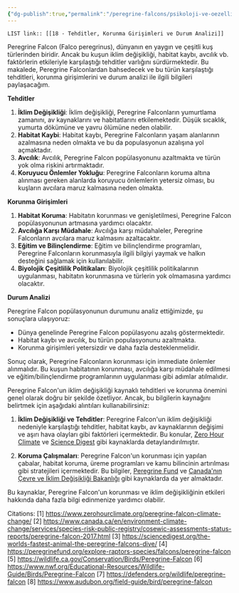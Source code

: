 ```yaml
---
{"dg-publish":true,"permalink":"/peregrine-falcons/psikoloji-ve-oezellikleri/18-tehditler-korunma-girisimleri-ve-durum-analizi/"}
---
```


`LIST link:: [[18 - Tehditler, Korunma Girişimleri ve Durum Analizi]] `

Peregrine Falcon (Falco peregrinus), dünyanın en yaygın ve çeşitli kuş türlerinden biridir. Ancak bu kuşun iklim değişikliği, habitat kaybı, avcılık vb. faktörlerin etkileriyle karşılaştığı tehditler varlığını sürdürmektedir. Bu makalede, Peregrine Falconlardan bahsedecek ve bu türün karşılaştığı tehditleri, korunma girişimlerini ve durum analizi ile ilgili bilgileri paylaşacağım.

**Tehditler**

1. **İklim Değişikliği**: İklim değişikliği, Peregrine Falconların yumurtlama zamanını, av kaynaklarını ve habitatlarını etkilemektedir. Düşük sıcaklık, yumurta dökümüne ve yavru ölümüne neden olabilir.
2. **Habitat Kaybi**: Habitat kaybı, Peregrine Falconların yaşam alanlarının azalmasına neden olmakta ve bu da populasyonun azalışına yol açmaktadır.
3. **Avcılık**: Avcılık, Peregrine Falcon popülasyonunu azaltmakta ve türün yok olma riskini artırmaktadır.
4. **Koruyucu Önlemler Yokluğu**: Peregrine Falconların koruma altına alınması gereken alanlarda koruyucu önlemlerin yetersiz olması, bu kuşların avcılara maruz kalmasına neden olmakta.

**Korunma Girişimleri**

1. **Habitat Koruma**: Habitatın korunması ve genişletilmesi, Peregrine Falcon popülasyonunun artmasına yardımcı olacaktır.
2. **Avcılığa Karşı Müdahale**: Avcılığa karşı müdahaleler, Peregrine Falconların avcılara maruz kalmasını azaltacaktır.
3. **Eğitim ve Bilinçlendirme**: Eğitim ve bilinçlendirme programları, Peregrine Falconların korunmasıyla ilgili bilgiyi yaymak ve halkın desteğini sağlamak için kullanılabilir.
4. **Biyolojik Çeşitlilik Politikaları**: Biyolojik çeşitlilik politikalarının uygulanması, habitatın korunmasına ve türlerin yok olmamasına yardımcı olacaktır.

**Durum Analizi**

Peregrine Falcon popülasyonunun durumunu analiz ettiğimizde, şu sonuçlara ulaşıyoruz:

* Dünya genelinde Peregrine Falcon popülasyonu azalış göstermektedir.
* Habitat kaybı ve avcılık, bu türün populasyonunu azaltmakta.
* Korunma girişimleri yetersizdir ve daha fazla desteklenmelidir.

Sonuç olarak, Peregrine Falconların korunması için immediate önlemler alınmalıdır. Bu kuşun habitatının korunması, avcılığa karşı müdahale edilmesi ve eğitim/bilinçlendirme programlarının uygulanması gibi adımlar atılmalıdır.

Peregrine Falcon'un iklim değişikliği kaynaklı tehditleri ve korunma önemini genel olarak doğru bir şekilde özetliyor. Ancak, bu bilgilerin kaynağını belirtmek için aşağıdaki alıntıları kullanabilirsiniz:

1. **İklim Değişikliği ve Tehditler**: Peregrine Falcon'un iklim değişikliği nedeniyle karşılaştığı tehditler, habitat kaybı, av kaynaklarının değişimi ve aşırı hava olayları gibi faktörleri içermektedir. Bu konular, [Zero Hour Climate](https://www.zerohourclimate.org/peregrine-falcon-climate-change/) ve [Science Digest](https://sciencedigest.org/the-worlds-fastest-animal-the-peregrine-falcons-dive/) gibi kaynaklarda detaylandırılmıştır.

2. **Koruma Çalışmaları**: Peregrine Falcon'un korunması için yapılan çabalar, habitat koruma, üreme programları ve kamu bilincinin artırılması gibi stratejileri içermektedir. Bu bilgiler, [Peregrine Fund](https://peregrinefund.org/explore-raptors-species/falcons/peregrine-falcon) ve [Canada'nın Çevre ve İklim Değişikliği Bakanlığı](https://www.canada.ca/en/environment-climate-change/services/species-risk-public-registry/cosewic-assessments-status-reports/peregrine-falcon-2017.html) gibi kaynaklarda da yer almaktadır.

Bu kaynaklar, Peregrine Falcon'un korunması ve iklim değişikliğinin etkileri hakkında daha fazla bilgi edinmenize yardımcı olabilir.

Citations:
[1] https://www.zerohourclimate.org/peregrine-falcon-climate-change/
[2] https://www.canada.ca/en/environment-climate-change/services/species-risk-public-registry/cosewic-assessments-status-reports/peregrine-falcon-2017.html
[3] https://sciencedigest.org/the-worlds-fastest-animal-the-peregrine-falcons-dive/
[4] https://peregrinefund.org/explore-raptors-species/falcons/peregrine-falcon
[5] https://wildlife.ca.gov/Conservation/Birds/Peregrine-Falcon
[6] https://www.nwf.org/Educational-Resources/Wildlife-Guide/Birds/Peregrine-Falcon
[7] https://defenders.org/wildlife/peregrine-falcon
[8] https://www.audubon.org/field-guide/bird/peregrine-falcon